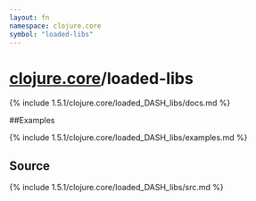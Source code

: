 ```yaml
---
layout: fn
namespace: clojure.core
symbol: "loaded-libs"
---
```


# [clojure.core](../)/loaded-libs

{% include 1.5.1/clojure.core/loaded_DASH_libs/docs.md %}

##Examples

{% include 1.5.1/clojure.core/loaded_DASH_libs/examples.md %}
## Source
{% include 1.5.1/clojure.core/loaded_DASH_libs/src.md %}

